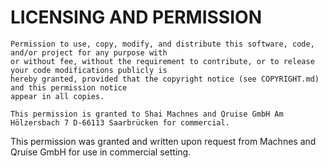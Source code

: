 # LICENSING AND PERMISSION    

    Permission to use, copy, modify, and distribute this software, code, and/or project for any purpose with 
    or without fee, without the requirement to contribute, or to release your code modifications publicly is  
    hereby granted, provided that the copyright notice (see COPYRIGHT.md) and this permission notice 
    appear in all copies. 

    This permission is granted to Shai Machnes and Qruise GmbH Am Hölzersbach 7 D-66113 Saarbrücken for commercial.

This permission was granted and written upon request from Machnes and Qruise GmbH for use in commercial setting. 
